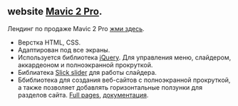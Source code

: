 ## website [Mavic 2 Pro](https://website-mavic-2-pro.vercel.app).

Лендинг по продаже Mavic 2 Pro [жми здесь](https://website-mavic-2-pro.vercel.app).

- Верстка HTML, CSS.
- Адаптирован под все экраны.
- Используется библиотека [jQuery](https://github.com/jquery/jquery). Для управления меню, слайдером, аккардеоном и полноэкранной прокруткой.
- Библиатека [Slick slider](https://kenwheeler.github.io/slick/) для работы слайдера.
- Ббиблиотека для создания веб-сайтов с полноэкранной прокруткой, а также позволяет добавлять горизонтальные ползунки для разделов сайта. [Full pages](https://alvarotrigo.com/fullPage/ru/), [документация](https://github.com/alvarotrigo/fullPage.js/tree/master/lang/russian#fullpagejs).
